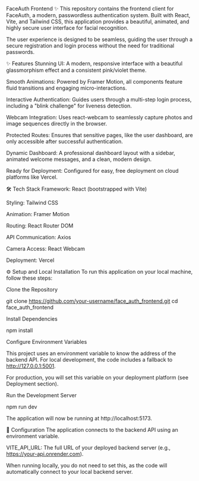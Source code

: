 FaceAuth Frontend ✨
This repository contains the frontend client for FaceAuth, a modern, passwordless authentication system. Built with React, Vite, and Tailwind CSS, this application provides a beautiful, animated, and highly secure user interface for facial recognition.

The user experience is designed to be seamless, guiding the user through a secure registration and login process without the need for traditional passwords.

✨ Features
Stunning UI: A modern, responsive interface with a beautiful glassmorphism effect and a consistent pink/violet theme.

Smooth Animations: Powered by Framer Motion, all components feature fluid transitions and engaging micro-interactions.

Interactive Authentication: Guides users through a multi-step login process, including a "blink challenge" for liveness detection.

Webcam Integration: Uses react-webcam to seamlessly capture photos and image sequences directly in the browser.

Protected Routes: Ensures that sensitive pages, like the user dashboard, are only accessible after successful authentication.

Dynamic Dashboard: A professional dashboard layout with a sidebar, animated welcome messages, and a clean, modern design.

Ready for Deployment: Configured for easy, free deployment on cloud platforms like Vercel.

🛠️ Tech Stack
Framework: React (bootstrapped with Vite)

Styling: Tailwind CSS

Animation: Framer Motion

Routing: React Router DOM

API Communication: Axios

Camera Access: React Webcam

Deployment: Vercel

⚙️ Setup and Local Installation
To run this application on your local machine, follow these steps:

Clone the Repository

git clone https://github.com/your-username/face_auth_frontend.git
cd face_auth_frontend

Install Dependencies

npm install

Configure Environment Variables

This project uses an environment variable to know the address of the backend API. For local development, the code includes a fallback to http://127.0.0.1:5001.

For production, you will set this variable on your deployment platform (see Deployment section).

Run the Development Server

npm run dev

The application will now be running at http://localhost:5173.

🔑 Configuration
The application connects to the backend API using an environment variable.

VITE_API_URL: The full URL of your deployed backend server (e.g., https://your-api.onrender.com).

When running locally, you do not need to set this, as the code will automatically connect to your local backend server.
